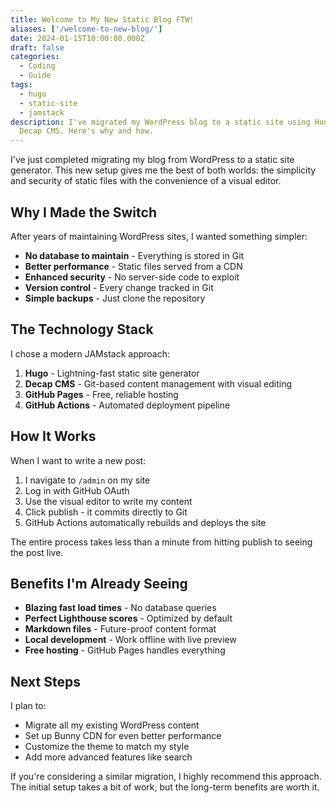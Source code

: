 ```yaml
---
title: Welcome to My New Static Blog FTW!
aliases: ['/welcome-to-new-blog/']
date: 2024-01-15T10:00:00.000Z
draft: false
categories:
  - Coding
  - Guide
tags:
  - hugo
  - static-site
  - jamstack
description: I've migrated my WordPress blog to a static site using Hugo and
  Decap CMS. Here's why and how.
---
```


I've just completed migrating my blog from WordPress to a static site generator. This new setup gives me the best of both worlds: the simplicity and security of static files with the convenience of a visual editor.

## Why I Made the Switch

After years of maintaining WordPress sites, I wanted something simpler:

- **No database to maintain** - Everything is stored in Git
- **Better performance** - Static files served from a CDN
- **Enhanced security** - No server-side code to exploit
- **Version control** - Every change tracked in Git
- **Simple backups** - Just clone the repository

## The Technology Stack

I chose a modern JAMstack approach:

1. **Hugo** - Lightning-fast static site generator
2. **Decap CMS** - Git-based content management with visual editing
3. **GitHub Pages** - Free, reliable hosting
4. **GitHub Actions** - Automated deployment pipeline

## How It Works

When I want to write a new post:

1. I navigate to `/admin` on my site
2. Log in with GitHub OAuth
3. Use the visual editor to write my content
4. Click publish - it commits directly to Git
5. GitHub Actions automatically rebuilds and deploys the site

The entire process takes less than a minute from hitting publish to seeing the post live.

## Benefits I'm Already Seeing

- **Blazing fast load times** - No database queries
- **Perfect Lighthouse scores** - Optimized by default
- **Markdown files** - Future-proof content format
- **Local development** - Work offline with live preview
- **Free hosting** - GitHub Pages handles everything

## Next Steps

I plan to:
- Migrate all my existing WordPress content
- Set up Bunny CDN for even better performance
- Customize the theme to match my style
- Add more advanced features like search

If you're considering a similar migration, I highly recommend this approach. The initial setup takes a bit of work, but the long-term benefits are worth it.

